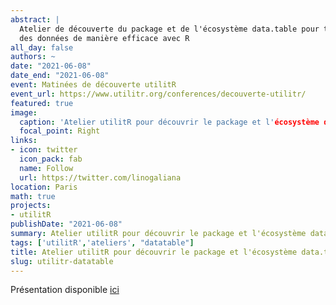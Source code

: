 ```yaml
---
abstract: |
  Atelier de découverte du package et de l'écosystème data.table pour traiter
  des données de manière efficace avec R
all_day: false
authors: ~
date: "2021-06-08"
date_end: "2021-06-08"
event: Matinées de découverte utilitR
event_url: https://www.utilitr.org/conferences/decouverte-utilitr/
featured: true
image:
  caption: 'Atelier utilitR pour découvrir le package et l'écosystème data.table'
  focal_point: Right
links:
- icon: twitter
  icon_pack: fab
  name: Follow
  url: https://twitter.com/linogaliana
location: Paris
math: true
projects:
- utilitR
publishDate: "2021-06-08"
summary: Atelier utilitR pour découvrir le package et l'écosystème data.table
tags: ['utilitR','ateliers', "datatable"]
title: Atelier utilitR pour découvrir le package et l'écosystème data.table
slug: utilitr-datatable
---
```


Présentation disponible [ici](https://www.presentations.utilitr.org/ateliers/datatable.html#1)



<!-----------
url_code: ""
url_pdf: ""
url_slides: ""
url_video: ""

{{% alert note %}}
Click on the **Slides** button above to view the built-in slides feature.
{{% /alert %}}

Slides can be added in a few ways:

- **Create** slides using Academic's [*Slides*](https://sourcethemes.com/academic/docs/managing-content/#create-slides) feature and link using `slides` parameter in the front matter of the talk file
- **Upload** an existing slide deck to `static/` and link using `url_slides` parameter in the front matter of the talk file
- **Embed** your slides (e.g. Google Slides) or presentation video on this page using [shortcodes](https://sourcethemes.com/academic/docs/writing-markdown-latex/).

Further talk details can easily be added to this page using *Markdown* and $\rm \LaTeX$ math code.
--------------->
